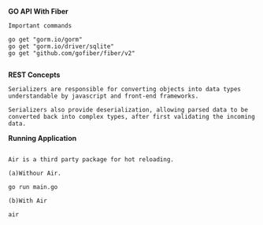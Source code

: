 **GO API With Fiber**

```
Important commands

go get "gorm.io/gorm"
go get "gorm.io/driver/sqlite"
go get "github.com/gofiber/fiber/v2"


```

**REST Concepts**
```
Serializers are responsible for converting objects into data types understandable by javascript and front-end frameworks. 

Serializers also provide deserialization, allowing parsed data to be converted back into complex types, after first validating the incoming data.

```
**Running Application**
```

Air is a third party package for hot reloading.

(a)Withour Air.

go run main.go

(b)With Air

air

```